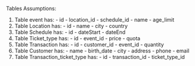 Tables Assumptions:
  1. Table event has:
    - id
    - location_id
    - schedule_id
    - name
    - age_limit
  2. Table Location has:
    - id
    - name
    - city
    - country
  3. Table Schedule has:
    - id
    - dateStart
    - dateEnd
  4. Table Ticket_type has:
    - id
    - event_id
    - price
    - quota
  5. Table Transaction has:
    - id
    - customer_id
    - event_id
    - quantity
  6. Table Customer has:
    - name
    - birth_date
    - city
    - address
    - phone
    - email
  7. Table Transaction_ticket_type has:
    - id
    - transaction_id
    - ticket_type_id
